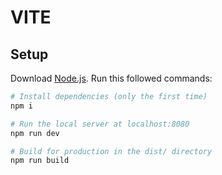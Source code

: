 # VITE

## Setup
Download [Node.js](https://nodejs.org/en/download/).
Run this followed commands:

``` bash
# Install dependencies (only the first time)
npm i

# Run the local server at localhost:8080
npm run dev

# Build for production in the dist/ directory
npm run build
```
